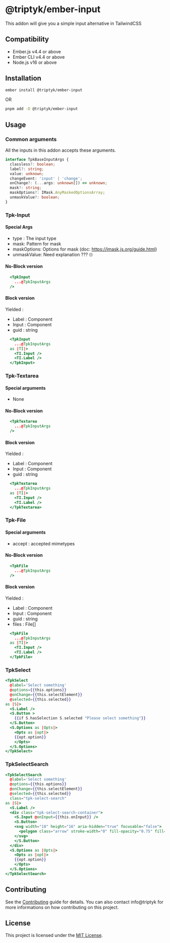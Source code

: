 # @triptyk/ember-input

This addon will give you a simple input alternative in TailwindCSS


## Compatibility

* Ember.js v4.4 or above
* Ember CLI v4.4 or above
* Node.js v16 or above


## Installation

```zsh
ember install @triptyk/ember-input
```
OR
```zsh
pnpm add -D @triptyk/ember-input
```


## Usage

### Common arguments

All the inputs in this addon accepts these arguments.

```ts
interface TpkBaseInputArgs {
  classless?: boolean;
  label?: string;
  value: unknown;
  changeEvent: 'input' | 'change';
  onChange?: (...args: unknown[]) => unknown;
  mask?: string;
  maskOptions?: IMask.AnyMaskedOptionsArray;
  unmaskValue?: boolean;
}
```

### Tpk-Input

#### Special Args

- type : The input type
- mask: Pattern for mask
- maskOptions: Options for mask (doc: https://imask.js.org/guide.html)
- unmaskValue: Need explanation ??? 🙄

#### No-Block version

```hbs
  <TpkInput
    ...@TpkInputArgs
  />
```

#### Block version

Yielded :
  - Label : Component
  - Input : Component
  - guid : string
  
```hbs
  <TpkInput
    ...@TpkInputArgs
  as |TI|>
    <TI.Input />
    <TI.Label />
  </TpkInput>
```

### Tpk-Textarea

#### Special arguments

- None

#### No-Block version

```hbs
  <TpkTextarea
    ...@TpkInputArgs
  />
```

#### Block version

Yielded :
  - Label : Component
  - Input : Component
  - guid : string

  
```hbs
  <TpkTextarea
    ...@TpkInputArgs
  as |TI|>
    <TI.Input />
    <TI.Label />
  </TpkTextarea>
```

### Tpk-File

#### Special arguments

- accept : accepted mimetypes

#### No-Block version

```hbs
  <TpkFile
    ...@TpkInputArgs
  />
```

#### Block version

Yielded :
  - Label : Component
  - Input : Component
  - guid : string
  - files : File[]
  
```hbs
  <TpkFile
    ...@TpkInputArgs
  as |TI|>
    <TI.Input />
    <TI.Label />
  </TpkFile>
```

### TpkSelect

```hbs
<TpkSelect
  @label='Select something'
  @options={{this.options}}
  @onChange={{this.selectElement}}
  @selected={{this.selected}}
as |S|>
  <S.Label />
  <S.Button >
    {{if S.hasSelection S.selected "Please select something"}}
  </S.Button>
  <S.Options as |Opts|>
    <Opts as |opt|>
    {{opt.option}}
    </Opts>
  </S.Options>
</TpkSelect>
```

### TpkSelectSearch

```hbs
<TpkSelectSearch
  @label='Select something'
  @options={{this.options}}
  @onChange={{this.selectElement}}
  @selected={{this.selected}}
  class="tpk-select-search"
as |S|>
  <S.Label />
  <div class="tpk-select-search-container">
    <S.Input @onInput={{this.onInput}} />
    <S.Button>
    <svg width="18" height="16" aria-hidden="true" focusable="false">
      <polygon class="arrow" stroke-width="0" fill-opacity="0.75" fill="currentcolor" points="3,6 15,6 9,14"></polygon>
    </svg>
    </S.Button>
  </div>
  <S.Options as |Opts|>
    <Opts as |opt|>
    {{opt.option}}
    </Opts>
  </S.Options>
</TpkSelectSearch>
```


## Contributing

See the [Contributing](CONTRIBUTING.md) guide for details.
You can also contact info@triptyk for more informations on how contributing on this project.


## License

This project is licensed under the [MIT License](LICENSE.md).
